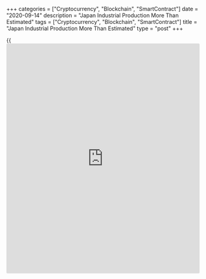 +++
categories = ["Cryptocurrency", "Blockchain", "SmartContract"]
date = "2020-09-14"
description = "Japan Industrial Production More Than Estimated"
tags = ["Cryptocurrency", "Blockchain", "SmartContract"]
title = "Japan Industrial Production More Than Estimated"
type = "post"
+++

{{<iframe id="large-banner" src="https://www.bounty.group/#slide=23.0" width="100%" height="600" scrolling="no" style="border: 0px solid rgb(216, 221, 230); border-radius: 3px;">}}

Japan's industrial production rose more than estimated in July, final
data from the Ministry of Economy, Trade and Industry showed on Monday.

Industrial production rose a seasonally adjusted 8.7 percent monthly in
July. In the initial estimate, output rose 8.0 percent.

Shipments rose 6.6 percent month-on-month in July versus a 6.0 percent
increase in the initial estimate.

Inventories fell 1.5 percent month-on-month in July. According to the
initially estimate inventories declined 1.6 percent.

The inventory ratio decreased 8.9 percent in July versus a 8.8 percent
fall in the initial estimate.

On a yearly basis, industrial production declined 15.5 percent in July.
According to the initial estimate, output fell 16.1 percent.

Data also showed that the capacity utilization rose 9.6 percent monthly
in July and declined 19.2 percent from a year ago.

Separate data from the statistical office showed that the tertiary
industry activity declined 0.5 percent monthly in July.

Data showed that the broad-ranging personal services decreased 1.4
percent in July, and broad-ranging [business][1] services gained 0.5
percent.

Among components, retail trade, electricity, gas, heat supply and water,
finance and insurance, medical, [health][2] care and welfare, and goods
rental and leasing declined in August.

Meanwhile, living and amusement-related services, wholesale trade,
business-related services, transport and postal activities, information
and communications, and retail sales increased.

On a yearly basis, tertiary activity decreased 9.4 percent in July.

For comments and feedback [contact](https://www.playgroundfx.com/contact/): editorial@rtt[news](https://www.letsplayfx.com/blog/forex-news-website/).com

[Economic News][3]

 **What parts of the world are seeing the best (and worst) economic
performances lately? Click[here][4] to check out our [Econ Scorecard][4]
and find out! See up-to-the-moment [ranking](https://www.playgroundfx.com/blog/crypto-exchange-ranking/)s for the best and worst
performers in [GDP][5], [unemployment rate][6], [inflation][7] and much
more.**

   1. www.rtt[news](https://www.letsplayfx.com/blog/forex-news-website/).com/Content/Business.aspx
   2. www.rtt[news](https://www.letsplayfx.com/blog/forex-news-website/).com/Content/Health.aspx
   3. www.rtt[news](https://www.letsplayfx.com/blog/forex-news-website/).com/Content/EconomicNews.aspx
   4. www.rtt[news](https://www.letsplayfx.com/blog/forex-news-website/).com/economic-scorecard/world-rank/retail-sales/highest-performance.aspx
   5. www.rtt[news](https://www.letsplayfx.com/blog/forex-news-website/).com/economic-scorecard/world-rank/GDP/highest-performance.aspx
   6. www.rtt[news](https://www.letsplayfx.com/blog/forex-news-website/).com/economic-scorecard/world-rank/unemployment-rate/lowest-performance.aspx
   7. www.rtt[news](https://www.letsplayfx.com/blog/forex-news-website/).com/economic-scorecard/world-rank/CPI/highest-performance.aspx